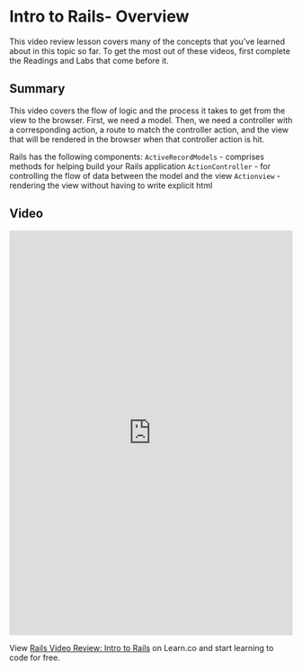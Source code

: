# Intro to Rails- Overview
This video review lesson covers many of the concepts that you've learned about in this topic so far. To get the most out of these videos, first complete the Readings and Labs that come before it. 

## Summary
This video covers the flow of logic and the process it takes to get from the view to the browser. First, we need a model. Then, we need a controller with a corresponding action, a route to match the controller action, and the view that will be rendered in the browser when that controller action is hit.

Rails has the following components:
`ActiveRecordModels` - comprises methods for helping build your Rails application
`ActionController` - for controlling the flow of data between the model and the view
`Actionview` - rendering the view without having to write explicit html

## Video
<iframe width="100%" height="720" src="https://www.youtube.com/embed/KKQ8lpEyw2g?rel=0&amp;showinfo=0" frameborder="0" allowfullscreen></iframe>

<p class='util--hide'>View <a href='https://learn.co/lessons/rails-video-review-intro-to-rails'>Rails Video Review: Intro to Rails</a> on Learn.co and start learning to code for free.</p>
